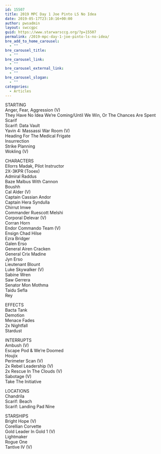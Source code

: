 ```yaml
---
id: 15507
title: 2019 MPC Day 1 Joe Pinto LS No Idea
date: 2019-05-17T23:10:16+00:00
author: pwsadmin
layout: swccgpc
guid: https://www.starwarsccg.org/?p=15507
permalink: /2019-mpc-day-1-joe-pinto-ls-no-idea/
bre_add_to_home_carousel:
  - ""
bre_carousel_title:
  - ""
bre_carousel_link:
  - ""
bre_carousel_external_link:
  - ""
bre_carousel_slogan:
  - ""
categories:
  - Articles
---
```

STARTING  
Anger, Fear, Aggression (V)  
They Have No Idea We&#8217;re Coming/Until We Win, Or The Chances Are Spent  
Scarif  
Scarif: Data Vault  
Yavin 4: Massassi War Room (V)  
Heading For The Medical Frigate  
Insurrection  
Strike Planning  
Wokling (V)

CHARACTERS  
Ellorrs Madak, Pilot Instructor  
2X-3KPR (Tooex)  
Admiral Raddus  
Baze Malbus With Cannon  
Boushh  
Cal Alder (V)  
Captain Cassian Andor  
Captain Hera Syndulla  
Chirrut Imwe  
Commander Ruescott Melshi  
Corporal Delevar (V)  
Corran Horn  
Endor Commando Team (V)  
Ensign Chad Hilse  
Ezra Bridger  
Galen Erso  
General Airen Cracken  
General Crix Madine  
Jyn Erso  
Lieutenant Blount  
Luke Skywalker (V)  
Sabine Wren  
Saw Gerrera  
Senator Mon Mothma  
Taidu Sefla  
Rey

EFFECTS  
Bacta Tank  
Demotion  
Menace Fades  
2x Nightfall  
Stardust

INTERRUPTS  
Ambush (V)  
Escape Pod & We&#8217;re Doomed  
Houjix  
Perimeter Scan (V)  
2x Rebel Leadership (V)  
2x Rescue In The Clouds (V)  
Sabotage (V)  
Take The Initiative

LOCATIONS  
Chandrila  
Scarif: Beach  
Scarif: Landing Pad Nine

STARSHIPS  
Bright Hope (V)  
Corellian Corvette  
Gold Leader In Gold 1 (V)  
Lightmaker  
Rogue One  
Tantive IV (V)
